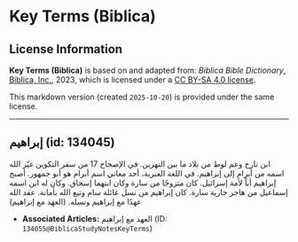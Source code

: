 # Key Terms (Biblica)

## License Information

**Key Terms (Biblica)** is based on and adapted from: _Biblica Bible Dictionary_, [Biblica, Inc.](https://www.biblica.com/), 2023, which is licensed under a [CC BY-SA 4.0 license](https://creativecommons.org/licenses/by-sa/4.0/legalcode.en).

This markdown version (created `2025-10-20`) is provided under the same license.



--------------------------------

## إبراهيم (id: 134045)

ابن تارح وعم لوط من بلاد ما بين النهرين. في الإصحاح 17 من سفر التكوين غيّر الله اسمه من أبرام إلى إبراهيم. في اللغة العبرية، أحد معاني اسم أبرام هو أبو جمهور. أصبح إبراهيم أباً لأمة إسرائيل. كان متزوجًا من سارة وكان ابنهما إسحاق. وكان له ابن اسمه إسماعيل من هاجر جارية سارة. كان إبراهيم من نسل عائلة سام وتبع الله بأمانة. عقد الله عهدًا مع إبراهيم ونسله. (العهد مع إبراهيم)

* **Associated Articles:** العهد مع إبراهيم (ID: `134055@BiblicaStudyNotesKeyTerms`)

